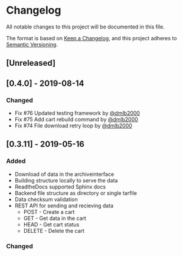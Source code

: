 # Changelog
All notable changes to this project will be documented in this file.

The format is based on [Keep a Changelog](https://keepachangelog.com/en/1.0.0/),
and this project adheres to [Semantic Versioning](https://semver.org/spec/v2.0.0.html).

## [Unreleased]

## [0.4.0] - 2019-08-14
### Changed
- Fix #76 Updated testing framework by [@dmlb2000](https://github.com/dmlb2000)
- Fix #75 Add cart rebuild command by [@dmlb2000](https://github.com/dmlb2000)
- Fix #74 File download retry loop by [@dmlb2000](https://github.com/dmlb2000)

## [0.3.11] - 2019-05-16
### Added
- Download of data in the archiveinterface
- Building structure locally to serve the data
- ReadtheDocs supported Sphinx docs
- Backend file structure as directory or single tarfile
- Data checksum validation
- REST API for sending and recieving data
  - POST - Create a cart
  - GET - Get data in the cart
  - HEAD - Get cart status
  - DELETE - Delete the cart

### Changed
